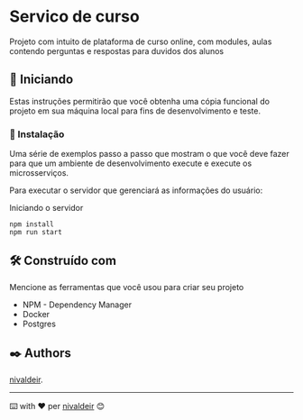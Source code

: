 # Servico de curso

Projeto com intuito de plataforma de curso online, com modules, aulas contendo perguntas e respostas para duvidos dos alunos


## 🚀 Iniciando

Estas instruções permitirão que você obtenha uma cópia funcional do projeto em sua máquina local para fins de desenvolvimento e teste.


### 🔧 Instalação

Uma série de exemplos passo a passo que mostram o que você deve fazer para que um ambiente de desenvolvimento execute e execute os microsserviços.

Para executar o servidor que gerenciará as informações do usuário:

Iniciando o servidor

```
npm install
npm run start
```

## 🛠️ Construído com

Mencione as ferramentas que você usou para criar seu projeto

* NPM - Dependency Manager
* Docker
* Postgres
## ✒️ Authors

[nivaldeir](https://github.com/nivaldeir).

---
⌨️ with ❤️ per [nivaldeir](https://github.com/Nivaldeir) 😊
